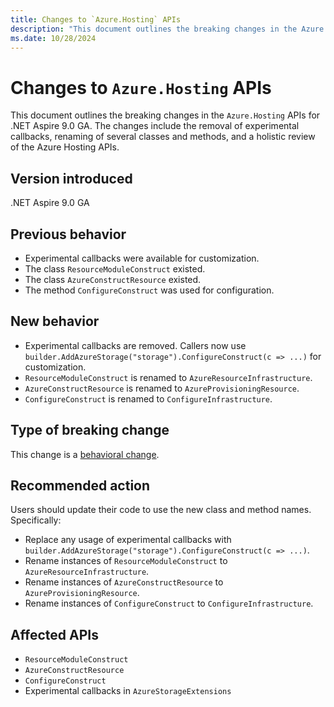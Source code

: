 ```yaml
---
title: Changes to `Azure.Hosting` APIs
description: "This document outlines the breaking changes in the Azure Hosting APIs for .NET Aspire 9.0 GA."
ms.date: 10/28/2024
---
```


# Changes to `Azure.Hosting` APIs

This document outlines the breaking changes in the `Azure.Hosting` APIs for .NET Aspire 9.0 GA. The changes include the removal of experimental callbacks, renaming of several classes and methods, and a holistic review of the Azure Hosting APIs.

## Version introduced

.NET Aspire 9.0 GA

## Previous behavior

- Experimental callbacks were available for customization.
- The class `ResourceModuleConstruct` existed.
- The class `AzureConstructResource` existed.
- The method `ConfigureConstruct` was used for configuration.

## New behavior

- Experimental callbacks are removed. Callers now use `builder.AddAzureStorage("storage").ConfigureConstruct(c => ...)` for customization.
- `ResourceModuleConstruct` is renamed to `AzureResourceInfrastructure`.
- `AzureConstructResource` is renamed to `AzureProvisioningResource`.
- `ConfigureConstruct` is renamed to `ConfigureInfrastructure`.

## Type of breaking change

This change is a [behavioral change](../categories.md#behavioral-change).

## Recommended action

Users should update their code to use the new class and method names. Specifically:

- Replace any usage of experimental callbacks with `builder.AddAzureStorage("storage").ConfigureConstruct(c => ...)`.
- Rename instances of `ResourceModuleConstruct` to `AzureResourceInfrastructure`.
- Rename instances of `AzureConstructResource` to `AzureProvisioningResource`.
- Rename instances of `ConfigureConstruct` to `ConfigureInfrastructure`.

## Affected APIs

- `ResourceModuleConstruct`
- `AzureConstructResource`
- `ConfigureConstruct`
- Experimental callbacks in `AzureStorageExtensions`
